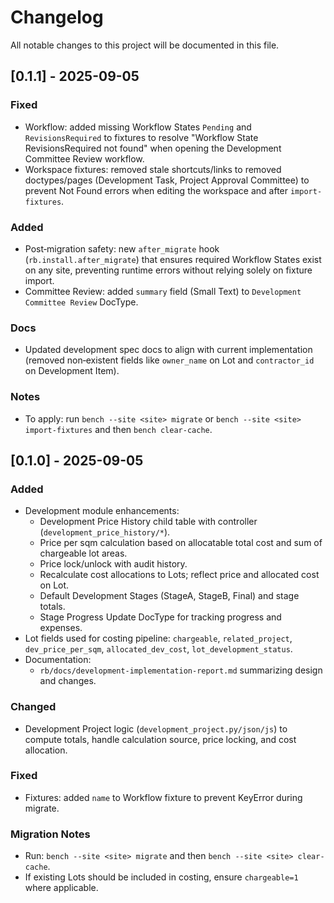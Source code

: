 # Changelog

All notable changes to this project will be documented in this file.

## [0.1.1] - 2025-09-05

### Fixed
- Workflow: added missing Workflow States `Pending` and `RevisionsRequired` to fixtures to resolve "Workflow State RevisionsRequired not found" when opening the Development Committee Review workflow.
- Workspace fixtures: removed stale shortcuts/links to removed doctypes/pages (Development Task, Project Approval Committee) to prevent Not Found errors when editing the workspace and after `import-fixtures`.

### Added
- Post‑migration safety: new `after_migrate` hook (`rb.install.after_migrate`) that ensures required Workflow States exist on any site, preventing runtime errors without relying solely on fixture import.
- Committee Review: added `summary` field (Small Text) to `Development Committee Review` DocType.

### Docs
- Updated development spec docs to align with current implementation (removed non‑existent fields like `owner_name` on Lot and `contractor_id` on Development Item).

### Notes
- To apply: run `bench --site <site> migrate` or `bench --site <site> import-fixtures` and then `bench clear-cache`.

## [0.1.0] - 2025-09-05

### Added
- Development module enhancements:
  - Development Price History child table with controller (`development_price_history/*`).
  - Price per sqm calculation based on allocatable total cost and sum of chargeable lot areas.
  - Price lock/unlock with audit history.
  - Recalculate cost allocations to Lots; reflect price and allocated cost on Lot.
  - Default Development Stages (StageA, StageB, Final) and stage totals.
  - Stage Progress Update DocType for tracking progress and expenses.
- Lot fields used for costing pipeline: `chargeable`, `related_project`, `dev_price_per_sqm`, `allocated_dev_cost`, `lot_development_status`.
- Documentation:
  - `rb/docs/development-implementation-report.md` summarizing design and changes.

### Changed
- Development Project logic (`development_project.py/json/js`) to compute totals, handle calculation source, price locking, and cost allocation.

### Fixed
- Fixtures: added `name` to Workflow fixture to prevent KeyError during migrate.

### Migration Notes
- Run: `bench --site <site> migrate` and then `bench --site <site> clear-cache`.
- If existing Lots should be included in costing, ensure `chargeable=1` where applicable.
